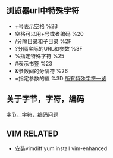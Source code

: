 ## 浏览器url中特殊字符
-  +号表示空格 %2B  
-  空格可以用+号或者编码 %20  
-  /分隔目录和子目录 %2F  
-  ?分隔实际的URL和参数 %3F  
-  %指定特殊字符 %25  
-  #表示书签 %23  
-  &参数间的分隔符 %26  
-  =指定参数的值 %3D
[所有特殊字符一览](https://stackoverflow.com/questions/6182356/what-is-2c-in-a-url)


## 关于字节，字符，编码
[字节，字符，编码问题](http://www.regexlab.com/zh/encoding.htm)

## VIM RELATED

- 安装vimdiff yum install vim-enhanced
